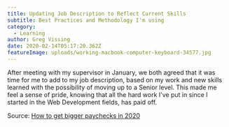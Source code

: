 ```yaml
---
title: Updating Job Description to Reflect Current Skills
subtitle: Best Practices and Methodology I'm using
category:
  - Learning
author: Greg Vissing
date: 2020-02-14T05:17:20.362Z
featureImage: uploads/working-macbook-computer-keyboard-34577.jpg
---
```

After meeting with my supervisor in January, we both agreed that it was time for me to add to my job description, based on my work and new skills learned with the possibility of moving up to a Senior level. This made me feel a sense of pride, knowing that all the hard work I've put in since I started in the Web Development fields, has paid off.

Source: [How to get bigger paychecks in 2020](https://fearlesssalarynegotiation.com/get-your-next-raise/)
